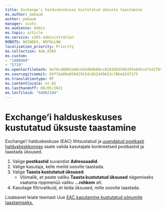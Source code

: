 ```yaml
---
title: Exchange’i halduskeskuses kustutatud üksuste taastamine
ms.author: pebaum
author: pebaum
manager: scotv
ms.audience: Admin
ms.topic: article
ms.service: o365-administration
ROBOTS: NOINDEX, NOFOLLOW
localization_priority: Priority
ms.collection: Adm_O365
ms.custom:
- "1800008"
- "5719"
ms.openlocfilehash: 6ef9cd8005ab8cbd2d69b09cc8192b6359b397e8d5c471d2f958ae1e751d7797
ms.sourcegitcommit: b5f7da89a650d2915dc652449623c78be6247175
ms.translationtype: MT
ms.contentlocale: et-EE
ms.lasthandoff: 08/05/2021
ms.locfileid: "54062184"
---
```

# <a name="recover-deleted-items-from-exchange-admin-center"></a>Exchange’i halduskeskuses kustutatud üksuste taastamine

Exchange’i halduskeskuse (EAC) lihtsustatud ja [uuendatud postkasti halduskeskkonnas](https://admin.exchange.microsoft.com/#/mailboxes) saate valida kasutajate konkreetsed postkastid ja taastada üksused.

1. Valige **postkastid** suvandist **Adressaadid**.
2. Valige kasutaja, kelle meilid soovite taastada.
3. Valige **Taasta kustutatud üksused**.
    - Võimalik, et peate valiku **Taasta kustutatud üksused** nägemiseks vaatama rippmenüü valiku **…rohkem** alt.
4. Kasutage filtrivalikuid, et leida üksused, mille soovite taastada.

Lisateavet leiate teemast Uue [EAC kasutamine kustutatud sõnumite taastamiseks.](/exchange/recipients-in-exchange-online/manage-user-mailboxes/recover-deleted-messages#use-new-eac-for-recovering-deleted-messages)
